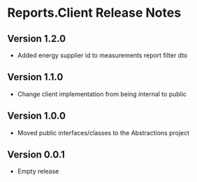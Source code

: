 # Reports.Client Release Notes

## Version 1.2.0

- Added energy supplier id to measurements report filter dto

## Version 1.1.0

- Change client implementation from being internal to public

## Version 1.0.0

- Moved public interfaces/classes to the Abstractions project

## Version 0.0.1

- Empty release
